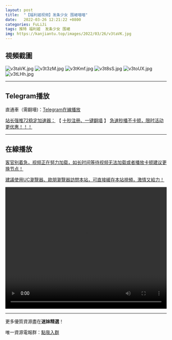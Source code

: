 ```yaml
---
layout: post
title:  "【福利姬视频】发条少女 围裙喵喵"
date:   2022-03-26 12:21:22 +0800
categories: FuLiJi
tags: 推特 福利姬  发条少女 围裙
img: https://kanjiantu.top/images/2022/03/26/v3taVK.jpg
---
```



## 視頻截圖

![v3taVK.jpg](https://kanjiantu.top/images/2022/03/26/v3taVK.jpg)
![v3t3zM.jpg](https://kanjiantu.top/images/2022/03/26/v3t3zM.jpg)
![v3tKmf.jpg](https://kanjiantu.top/images/2022/03/26/v3tKmf.jpg)
![v3t8sS.jpg](https://kanjiantu.top/images/2022/03/26/v3t8sS.jpg)
![v3toUX.jpg](https://kanjiantu.top/images/2022/03/26/v3toUX.jpg)
![v3tLHh.jpg](https://kanjiantu.top/images/2022/03/26/v3tLHh.jpg)

* * *
## Telegram播放

直通車（需翻墻)：[Telegram在線播放](https://t.me/mimeijingxuan/342)

<u>站长强推72稳定加速器：</u> 【 [十秒注册、一键翻墙](https://www.mimei.blog/skip/vpn.html) 】
<u>  急速秒播不卡顿，限时活动更优惠！！！</u>
* * *
## 在線播放
<u>客官别着急，视频正在努力加载，如长时间等待视频无法加载或者播放卡顿建议更换节点！</u>

<u>建議使用UC瀏覽器、歐朋瀏覽器訪問本站，可直接緩存本站視頻，激情又給力！</u>
<center><video src="https://cdn.publer.io/uploads/videos/6247f548db279731bbdeafc6/51d738cc0a4d32c1e1fbd298b3b1b2e2.mp4" width="100%" height="380px" controls="controls"></video></center>


* * *
更多優質資源盡在**迷妹精選**！

唯一資源電報群：[點我入群](https://t.me/mimeijingxuan)


